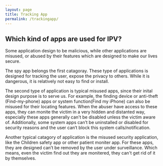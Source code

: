 ```yaml
---
layout: page
title: Tracking App
permalink: /trackingapp/
---
```


<h2>Which kind of apps are used for IPV?</h2>

Some application design to be malicious, while other applications are misused, or abused by their features which are designed to make our lives secure.<br>

The spy app belongs the first catagoray. These type of applications is designed for tracking the user, expose the privacy to others. While it is dangerous, it is relatively not easy to find or install.<br>

The second type of application is typical misused apps, since their inital design purpose is to serve us. For example, the finding device or anti-theft (Find-my-phone) apps or system function(Find my iPhone) can also be misused for their locating features. When the abuser have access to these apps, they can monite the victim in a very hidden and distanted way, especially these apps generally can't be disabled unless the victim aware of. Additionally, some system apps can’t be uninstalled or disabled for security reasons and the user can’t block this system calls/notification.<br>

Another typical catagory of application is the misused security application, like the Children safety app or other patient moniter app.  For these apps, they are designed can’t be removed by the user under surveillance. Which means, even the victim find out they are monitered, they can't get rid of it by themselves.
